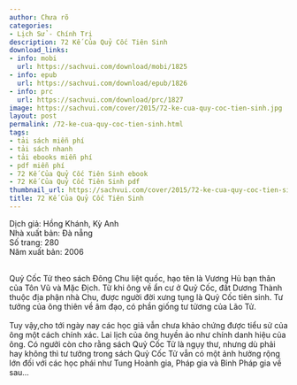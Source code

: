 ```yaml
---
author: Chưa rõ
categories:
- Lịch Sử - Chính Trị
description: 72 Kế Của Quỷ Cốc Tiên Sinh
download_links:
- info: mobi
  url: https://sachvui.com/download/mobi/1825
- info: epub
  url: https://sachvui.com/download/epub/1826
- info: prc
  url: https://sachvui.com/download/prc/1827
image: https://sachvui.com/cover/2015/72-ke-cua-quy-coc-tien-sinh.jpg
layout: post
permalink: /72-ke-cua-quy-coc-tien-sinh.html
tags:
- tải sách miễn phí
- tải sách nhanh
- tải ebooks miễn phí
- pdf miễn phí
- 72 Kế Của Quỷ Cốc Tiên Sinh ebook
- 72 Kế Của Quỷ Cốc Tiên Sinh pdf
thumbnail_url: https://sachvui.com/cover/2015/72-ke-cua-quy-coc-tien-sinh.jpg
title: 72 Kế Của Quỷ Cốc Tiên Sinh
---
```


 <div class="item-desc text-justify"> <p>Dịch giả: Hồng Khánh, Kỳ Anh<br>Nhà xuất bản: Đà nẵng<br>Số trang: 280<br>Năm xuất bản: 2006​</p><p><br>Quỷ Cốc Tử theo sách Đông Chu liệt quốc, hạo tên là Vương Hủ bạn thân của Tôn Vũ và Mặc Địch. Từ khi ông về ẩn cư ở Quỷ Cốc, đất Dương Thành thuộc địa phận nhà Chu, được người đời xưng tụng là Quỷ Cốc tiên sinh. Tư tưởng của ông thiên về âm đạo, có phần giống tư tửơng của Lão Tử. <br><br>Tuy vậy,cho tới ngày nay các học giả vẫn chưa khảo chứng được tiểu sử của ông một cách chính xác. Lai lịch của ông huyền ảo như chính danh hiệu của ông. Có ngưởi còn cho rằng sách Quỷ Cốc Tử là ngụy thư, nhưng dù phải hay không thì tư tưởng trong sách Quỷ Cốc Tử vẫn có một ảnh hưởng rộng lớn đối với các học phái như Tung Hoành gia, Pháp gia và Binh Pháp gia về sau...</p> </div>